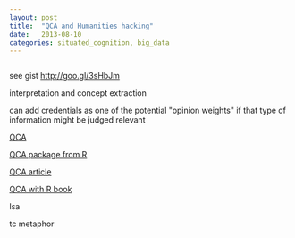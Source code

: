 ```yaml
---
layout: post
title:  "QCA and Humanities hacking"
date:   2013-08-10
categories: situated_cognition, big_data
---
```


![]()


see gist http://goo.gl/3sHbJm


interpretation and concept extraction

can add credentials as one of the potential "opinion weights" if that type of information might be judged relevant

[QCA](http://www.u.arizona.edu/~cragin/fsQCA/)

[QCA package from R](http://cran.r-project.org/web/packages/QCA/index.html)

[QCA article](http://journal.r-project.org/archive/2013-1/thiem-dusa.pdf)

[QCA with R book](http://www.amazon.com/Qualitative-Comparative-Analysis-SpringerBriefs-ebook/dp/B00A9YH2LM/ref=tmm_kin_swatch_0?_encoding=UTF8&sr=&qid=)

lsa

tc metaphor